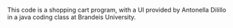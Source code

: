 This code is a shopping cart program, with a UI provided by Antonella Dilillo in a java coding class at Brandeis University.
